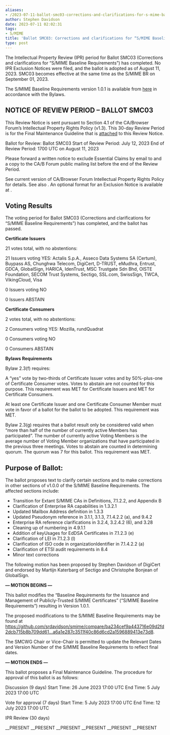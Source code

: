 ```yaml
---
aliases:
- /2023-07-11-ballot-smc03-corrections-and-clarifications-for-s-mime-baseline-requirements/
author: Stephen Davidson
date: 2023-07-11 02:02:31
tags:
- S/MIME
title: 'Ballot SMC03: Corrections and clarifications for “S/MIME Baseline Requirements”'
type: post
---
```


The Intellectual Property Review (IPR) period for Ballot SMC03 (Corrections and clarifications for “S/MIME Baseline Requirements”) has completed. No IPR Exclusion Notices were filed, and the ballot is adopted as of August 11, 2023. SMC03 becomes effective at the same time as the S/MIME BR on September 01, 2023.

The S/MIME Baseline Requirements version 1.0.1 is available from [here][1] in accordance with the Bylaws.

## NOTICE OF REVIEW PERIOD – BALLOT SMC03

This Review Notice is sent pursuant to Section 4.1 of the CA/Browser Forum’s Intellectual Property Rights Policy (v1.3). This 30-day Review Period is for the Final Maintenance Guideline that is [attached][2] to this Review Notice.

Ballot for Review: Ballot SMC03
Start of Review Period: July 12, 2023
End of Review Period: 1700 UTC on August 11, 2023

Please forward a written notice to exclude Essential Claims by email to and a copy to the CA/B Forum public mailing list before the end of the Review Period.

See current version of CA/Browser Forum Intellectual Property Rights Policy for details. See also . An optional format for an Exclusion Notice is available at .

## Voting Results

The voting period for Ballot SMC03 (Corrections and clarifications for “S/MIME Baseline Requirements”) has completed, and the ballot has passed.

**Certificate Issuers**

21 votes total, with no abstentions:

21 Issuers voting YES: Actalis S.p.A., Asseco Data Systems SA (Certum), Buypass AS, Chunghwa Telecom, DigiCert, D-TRUST, eMudhra, Entrust, GDCA, GlobalSign, HARICA, IdenTrust, MSC Trustgate Sdn Bhd, OISTE Foundation, SECOM Trust Systems, Sectigo, SSL.com, SwissSign, TWCA, VikingCloud, Visa

0 Issuers voting NO

0 Issuers ABSTAIN

**Certificate Consumers**

2 votes total, with no abstentions:

2 Consumers voting YES: Mozilla, rundQuadrat

0 Consumers voting NO

0 Consumers ABSTAIN

**Bylaws Requirements**

Bylaw 2.3(f) requires:

A “yes” vote by two-thirds of Certificate Issuer votes and by 50%-plus-one of Certificate Consumer votes. Votes to abstain are not counted for this purpose. This requirement was MET for Certificate Issuers and MET for Certificate Consumers.

At least one Certificate Issuer and one Certificate Consumer Member must vote in favor of a ballot for the ballot to be adopted. This requirement was MET.

Bylaw 2.3(g) requires that a ballot result only be considered valid when “more than half of the number of currently active Members has participated”. The number of currently active Voting Members is the average number of Voting Member organizations that have participated in the previous three meetings. Votes to abstain are counted in determining quorum. The quorum was 7 for this ballot. This requirement was MET.

## Purpose of Ballot:

The ballot proposes text to clarify certain sections and to make corrections in other sections of v1.0.0 of the S/MIME Baseline Requirements. The affected sections include:

- Transition for Extant S/MIME CAs in Definitions, 7.1.2.2, and Appendix B
- Clarification of Enterprise RA capabilities in 1.3.2.1
- Updated Mailbox Address definition in 1.3.3
- Updated Pseudonym reference in 3.1.1, 3.1.3, 7.1.4.2.2 (a), and 9.4.2
- Enterprise RA reference clarifications in 3.2.4, 3.2.4.2 (6), and 3.28
- Cleaning up of numbering in 4.9.1.1
- Addition of keyUsages for EdDSA Certificates in 7.1.2.3 (e)
- Clarification of LEI in 7.1.2.3 (l)
- Clarification of ISO code in organizationIdentifier in 7.1.4.2.2 (a)
- Clarification of ETSI audit requirements in 8.4
- Minor text corrections

The following motion has been proposed by Stephen Davidson of DigiCert and endorsed by Martijn Katerbarg of Sectigo and Christophe Bonjean of GlobalSign.

**— MOTION BEGINS —**

This ballot modifies the “Baseline Requirements for the Issuance and Management of Publicly-Trusted S/MIME Certificates” (“S/MIME Baseline Requirements”) resulting in Version 1.0.1.

The proposed modifications to the S/MIME Baseline Requirements may be found at https://github.com/srdavidson/smime/compare/ba234cef9a443716e09d2fd2dcb715b8b709dd61…a6a1e287c3511f40c86d6cd2a1596889413e73d8.

The SMCWG Chair or Vice-Chair is permitted to update the Relevant Dates and Version Number of the S/MIME Baseline Requirements to reflect final dates.

**— MOTION ENDS —**

This ballot proposes a Final Maintenance Guideline. The procedure for approval of this ballot is as follows:

Discussion (9 days)
Start Time: 26 June 2023 17:00 UTC
End Time: 5 July 2023 17:00 UTC

Vote for approval (7 days)
Start Time: 5 July 2023 17:00 UTC
End Time: 12 July 2023 17:00 UTC

IPR Review (30 days)

\_\_PRESENT
\_\_PRESENT
\_\_PRESENT
\_\_PRESENT
\_\_PRESENT
\_\_PRESENT

[1]: /smime-br/
[2]: /uploads/SBR_SMC03_IPR.pdf
